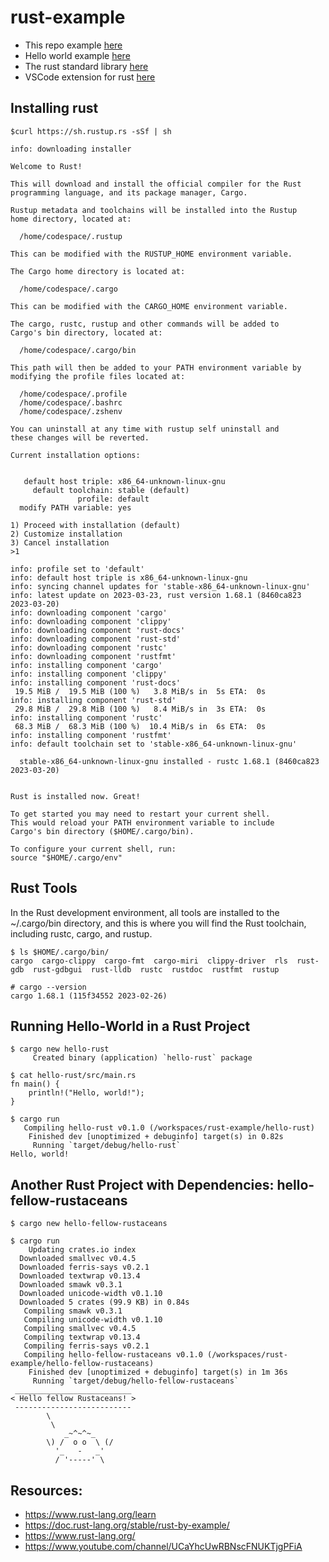 # rust-example

- This repo example [here](https://www.rust-lang.org/learn/get-started)
- Hello world example [here](https://doc.rust-lang.org/book/ch01-02-hello-world.html)
- The rust standard library [here](https://doc.rust-lang.org/std/index.html)
- VSCode extension for rust [here](https://marketplace.visualstudio.com/items?itemName=rust-lang.rust-analyzer)

## Installing rust

```
$curl https://sh.rustup.rs -sSf | sh

info: downloading installer

Welcome to Rust!

This will download and install the official compiler for the Rust
programming language, and its package manager, Cargo.

Rustup metadata and toolchains will be installed into the Rustup
home directory, located at:

  /home/codespace/.rustup

This can be modified with the RUSTUP_HOME environment variable.

The Cargo home directory is located at:

  /home/codespace/.cargo

This can be modified with the CARGO_HOME environment variable.

The cargo, rustc, rustup and other commands will be added to
Cargo's bin directory, located at:

  /home/codespace/.cargo/bin

This path will then be added to your PATH environment variable by
modifying the profile files located at:

  /home/codespace/.profile
  /home/codespace/.bashrc
  /home/codespace/.zshenv

You can uninstall at any time with rustup self uninstall and
these changes will be reverted.

Current installation options:


   default host triple: x86_64-unknown-linux-gnu
     default toolchain: stable (default)
               profile: default
  modify PATH variable: yes

1) Proceed with installation (default)
2) Customize installation
3) Cancel installation
>1

info: profile set to 'default'
info: default host triple is x86_64-unknown-linux-gnu
info: syncing channel updates for 'stable-x86_64-unknown-linux-gnu'
info: latest update on 2023-03-23, rust version 1.68.1 (8460ca823 2023-03-20)
info: downloading component 'cargo'
info: downloading component 'clippy'
info: downloading component 'rust-docs'
info: downloading component 'rust-std'
info: downloading component 'rustc'
info: downloading component 'rustfmt'
info: installing component 'cargo'
info: installing component 'clippy'
info: installing component 'rust-docs'
 19.5 MiB /  19.5 MiB (100 %)   3.8 MiB/s in  5s ETA:  0s
info: installing component 'rust-std'
 29.8 MiB /  29.8 MiB (100 %)   8.4 MiB/s in  3s ETA:  0s
info: installing component 'rustc'
 68.3 MiB /  68.3 MiB (100 %)  10.4 MiB/s in  6s ETA:  0s
info: installing component 'rustfmt'
info: default toolchain set to 'stable-x86_64-unknown-linux-gnu'

  stable-x86_64-unknown-linux-gnu installed - rustc 1.68.1 (8460ca823 2023-03-20)


Rust is installed now. Great!

To get started you may need to restart your current shell.
This would reload your PATH environment variable to include
Cargo's bin directory ($HOME/.cargo/bin).

To configure your current shell, run:
source "$HOME/.cargo/env"
```

## Rust Tools

In the Rust development environment, all tools are installed to the ~/.cargo/bin directory, and this is where you will find the Rust toolchain, including rustc, cargo, and 
rustup.

``` 
$ ls $HOME/.cargo/bin/
cargo  cargo-clippy  cargo-fmt  cargo-miri  clippy-driver  rls  rust-gdb  rust-gdbgui  rust-lldb  rustc  rustdoc  rustfmt  rustup
```

```
# cargo --version
cargo 1.68.1 (115f34552 2023-02-26)
```

## Running Hello-World in a Rust Project

```
$ cargo new hello-rust
     Created binary (application) `hello-rust` package
```

```
$ cat hello-rust/src/main.rs 
fn main() {
    println!("Hello, world!");
}
```

```
$ cargo run
   Compiling hello-rust v0.1.0 (/workspaces/rust-example/hello-rust)
    Finished dev [unoptimized + debuginfo] target(s) in 0.82s
     Running `target/debug/hello-rust`
Hello, world!
```

## Another Rust Project with Dependencies: hello-fellow-rustaceans

```
$ cargo new hello-fellow-rustaceans
```

```
$ cargo run
    Updating crates.io index
  Downloaded smallvec v0.4.5
  Downloaded ferris-says v0.2.1
  Downloaded textwrap v0.13.4
  Downloaded smawk v0.3.1
  Downloaded unicode-width v0.1.10
  Downloaded 5 crates (99.9 KB) in 0.84s
   Compiling smawk v0.3.1
   Compiling unicode-width v0.1.10
   Compiling smallvec v0.4.5
   Compiling textwrap v0.13.4
   Compiling ferris-says v0.2.1
   Compiling hello-fellow-rustaceans v0.1.0 (/workspaces/rust-example/hello-fellow-rustaceans)
    Finished dev [unoptimized + debuginfo] target(s) in 1m 36s
     Running `target/debug/hello-fellow-rustaceans`
 __________________________
< Hello fellow Rustaceans! >
 --------------------------
        \
         \
            _~^~^~_
        \) /  o o  \ (/
          '_   -   _'
          / '-----' \
```

## Resources:

- https://www.rust-lang.org/learn
- https://doc.rust-lang.org/stable/rust-by-example/
- https://www.rust-lang.org/
- https://www.youtube.com/channel/UCaYhcUwRBNscFNUKTjgPFiA
